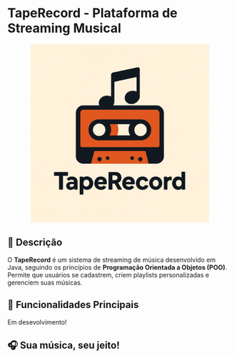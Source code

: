 # TapeRecord - Plataforma de Streaming Musical  

<div align="center">
  <img src="https://github.com/RennerFarias/TapeRecord/raw/main/icon.png" width="400"/>
</div>

## 📌 Descrição  
O **TapeRecord** é um sistema de streaming de música desenvolvido em Java, seguindo os princípios de **Programação Orientada a Objetos (POO)**. Permite que usuários se cadastrem, criem playlists personalizadas e gerenciem suas músicas.

## 🎯 Funcionalidades Principais  

Em desevolvimento!

## 🎧 Sua música, seu jeito!
